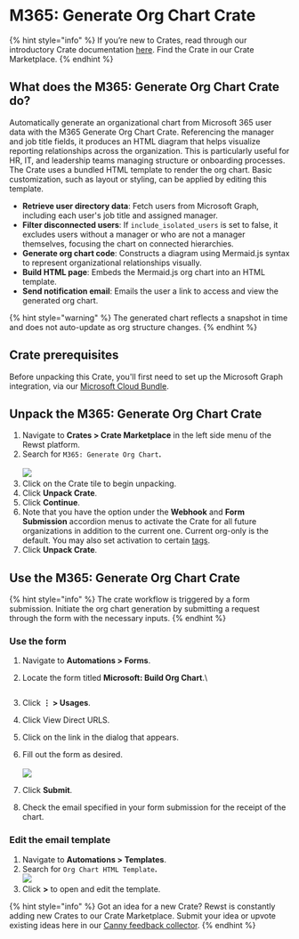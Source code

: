 # M365: Generate Org Chart Crate

{% hint style="info" %}
If you’re new to Crates, read through our introductory Crate documentation [here](https://docs.rewst.help/prebuilt-automations/crates). Find the Crate in our Crate Marketplace.
{% endhint %}

## What does the **M365: Generate Org Chart** Crate do?

Automatically generate an organizational chart from Microsoft 365 user data with the M365 Generate Org Chart Crate. Referencing the manager and job title fields, it produces an HTML diagram that helps visualize reporting relationships across the organization. This is particularly useful for HR, IT, and leadership teams managing structure or onboarding processes. The Crate uses a bundled HTML template to render the org chart. Basic customization, such as layout or styling, can be applied by editing this template.

* **Retrieve user directory data**: Fetch users from Microsoft Graph, including each user's job title and assigned manager.
* **Filter disconnected users**: If `include_isolated_users` is set to false, it excludes users without a manager or who are not a manager themselves, focusing the chart on connected hierarchies.
* **Generate org chart code**: Constructs a diagram using Mermaid.js syntax to represent organizational relationships visually.
* **Build HTML page**: Embeds the Mermaid.js org chart into an HTML template.
* **Send notification email**: Emails the user a link to access and view the generated org chart.

{% hint style="warning" %}
The generated chart reflects a snapshot in time and does not auto-update as org structure changes.
{% endhint %}

## Crate prerequisites

Before unpacking this Crate, you'll first need to set up the Microsoft Graph integration, via our [Microsoft Cloud Bundle](../../documentation/integrations/individual-integration-documentation/cloud/microsoft-cloud-integration-bundle/).

## Unpack the M365: Generate Org Chart Crate

1. Navigate to **Crates > Crate Marketplace** in the left side menu of the Rewst platform.
2. Search for `M365: Generate Org Chart`**.**\
   \
   ![](<../../.gitbook/assets/Screenshot 2025-05-08 at 5.45.18 PM.png>)
3. Click on the Crate tile to begin unpacking.
4. Click **Unpack Crate**.
5. Click **Continue**.
6. Note that you have the option under the **Webhook** and **Form Submission** accordion menus to activate the Crate for all future organizations in addition to the current one. Current org-only is the default. You may also set activation to certain [tags](../../documentation/settings/tags-in-rewst.md).&#x20;
7. Click **Unpack Crate**.

## Use the M365: Generate Org Chart Crate

{% hint style="info" %}
The crate workflow is triggered by a form submission. Initiate the org chart generation by submitting a request through the form with the necessary inputs.
{% endhint %}

### Use the form

1. Navigate to **Automations > Forms**.
2.  Locate the form titled **Microsoft: Build Org Chart**.\


    <figure><img src="../../.gitbook/assets/Screenshot 2025-05-08 at 5.51.59 PM.png" alt=""><figcaption></figcaption></figure>
3. Click **⋮ > Usages**.
4. Click View Direct URLS.
5. Click on the link in the dialog that appears.
6. Fill out the form as desired.\
   \
   ![](<../../.gitbook/assets/Screenshot 2025-05-08 at 5.55.06 PM.png>)
7. Click **Submit**.
8. Check the email specified in your form submission for the receipt of the chart.

### Edit the email template

1. Navigate to **Automations > Templates**.
2. Search for `Org Chart HTML Template`**.**\
   ![](<../../.gitbook/assets/Screenshot 2025-05-08 at 5.57.56 PM.png>)
3. Click **>** to open and edit the template.&#x20;

{% hint style="info" %}
Got an idea for a new Crate? Rewst is constantly adding new Crates to our Crate Marketplace. Submit your idea or upvote existing ideas here in our [Canny feedback collector](https://rewst.canny.io/crates).
{% endhint %}
